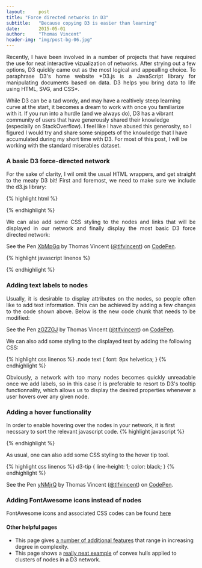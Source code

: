 ```yaml
---
layout:     post
title: "Force directed networks in D3"
subtitle:   "Because copying D3 is easier than learning"
date:       2015-05-01
author:     "Thomas Vincent"
header-img: "img/post-bg-06.jpg"
---
```


<p class="intro"  align="justify">
Recently, I have been involved in a number of projects that have required the use for neat interactive vizualization of networks. After strying out a few options, D3 quickly came out as the most logical and appealling choice. To paraphrase D3's home website *D3.js is a JavaScript library for manipulating documents based on data. D3 helps you bring data to life using HTML, SVG, and CSS*.

While D3 can be a tad wordy, and may have a realtively steep learning curve at the start, it becomes a dream to work with once you familiarize with it. If you run into a hurdle (and we always do), D3 has a vibrant community of users that have generously shared their knowledge (especially on StackOverflow). I feel like I have abused this generosity, so I figured I would try and share some snippets of the knowledge that I have accumulated during my short time with D3. For most of this post, I will be working with the standard miserables dataset.
</p>

### A basic D3 force-directed network
<p align="justify">
For the sake of clarity, I wil omit the usual HTML wrappers, and get straight to the meaty D3 bit! First and foremost, we need to make sure we include the d3.js library:
</p>

{% highlight html %}
<script src="http://d3js.org/d3.v3.min.js" charset="utf-8"></script>
{% endhighlight %}

<p align="justify">
We can also add some CSS styling to the nodes and links that will be displayed in our network and finally display the most basic D3 force directed network:
</p>

<p data-height="500" data-theme-id="0" data-slug-hash="XbMpGq" data-default-tab="result" data-user="tlfvincent" class='codepen'>See the Pen <a href='http://codepen.io/tlfvincent/pen/XbMpGq/'>XbMpGq</a> by Thomas Vincent (<a href='http://codepen.io/tlfvincent'>@tlfvincent</a>) on <a href='http://codepen.io'>CodePen</a>.</p>
<script async src="//assets.codepen.io/assets/embed/ei.js"></script>


{% highlight javascript linenos %} 
<style>
.node {
  stroke: #fff;
  stroke-width: 1.5px;
}
.link {
  stroke: #999;
  stroke-opacity: .6;
}
.node text {
  font: 9px helvetica;
}
d3-tip {
    line-height: 1;
    color: black;
}
</style>
{% endhighlight %}

### Adding text labels to nodes
<p align="justify">
Usually, it is desirable to display attributes on the nodes, so people often like to add text information. This can be achieved by adding a few changes to the code shown above. Below is the new code chunk that needs to be modified:
</p>

<p data-height="500" data-theme-id="0" data-slug-hash="zGZZGJ" data-default-tab="result" data-user="tlfvincent" class='codepen'>See the Pen <a href='http://codepen.io/tlfvincent/pen/zGZZGJ/'>zGZZGJ</a> by Thomas Vincent (<a href='http://codepen.io/tlfvincent'>@tlfvincent</a>) on <a href='http://codepen.io'>CodePen</a>.</p>
<script async src="//assets.codepen.io/assets/embed/ei.js"></script>

We can also add some styling to the displayed text by adding the following CSS:

{% highlight css linenos %}
.node text {
  font: 9px helvetica;
}
{% endhighlight %}


<p align="justify">
Obviously, a network with too many nodes becomes quickly unreadable once we add labels, so in this case it is preferable to resort to D3's tooltip functionnality, which allows us to display the desired properties whenever a user hovers over any given node.
</p>


### Adding a hover functionality

In order to enable hovering over the nodes in your network, it is first necssary to sort the relevant javascript code.
{% highlight javascript %}
<script type='text/javascript' src="http://labratrevenge.com/d3-tip/javascripts/d3.tip.v0.6.3.js"> </script>
{% endhighlight %}

As usual, one can also add some CSS styling to the hover tip tool.

{% highlight css linenos %}
d3-tip {
    line-height: 1;
    color: black;
}
{% endhighlight %}

<p data-height="500" data-theme-id="0" data-slug-hash="yNMjrQ" data-default-tab="result" data-user="tlfvincent" class='codepen'>See the Pen <a href='http://codepen.io/tlfvincent/pen/yNMjrQ/'>yNMjrQ</a> by Thomas Vincent (<a href='http://codepen.io/tlfvincent'>@tlfvincent</a>) on <a href='http://codepen.io'>CodePen</a>.</p>
<script async src="//assets.codepen.io/assets/embed/ei.js"></script>





### Adding FontAwesome icons instead of nodes

FontAwesome icons and associated CSS codes can be found [here](http://fortawesome.github.io/Font-Awesome/icons/)

<script>
var width = 500,
    height = 500;

//var color = d3.scale.category20();

var fontawesome_force = d3.layout.force()
    .charge(-120)
    .linkDistance(30)
    .size([width, height]);


d3.json("/miserables.json", function(error, graph) {

  var fontawesome_svg = d3.select("div#fontawesome_network").append("svg")
      .attr("width", width)
      .attr("height", height);

  fontawesome_force
      .nodes(graph.nodes)
      .links(graph.links)
      .start();

  var fontawesome_link = fontawesome_svg.selectAll(".link")
      .data(graph.links)
      .enter().append("line")
      .attr("class", "link")
      .style("stroke-width", function(d) { return Math.sqrt(d.value); });

  var fontawesome_node = fontawesome_svg.selectAll(".node")
      .data(graph.nodes)
      .enter().append("g")
      .attr("class", "node")
      .call(fontawesome_force.drag);

    fontawesome_node.append("circle");
    //     .attr("r", 5)
    //     .style("fill", function (d) {
    //     return color(d.group);
    // });

    fontawesome_node.append("text")
      .attr('text-anchor', 'middle')
      .attr('dominant-baseline', 'central')
      .attr('font-family', 'FontAwesome')
      .attr('size', '100px')
      .text(function(d) { return '\uf007' });



  fontawesome_force.on("tick", function() {
    fontawesome_link.attr("x1", function(d) { return d.source.x; })
        .attr("y1", function(d) { return d.source.y; })
        .attr("x2", function(d) { return d.target.x; })
        .attr("y2", function(d) { return d.target.y; });

    // fontawesome_node.attr("cx", function(d) { return d.x; })
    //     .attr("cy", function(d) { return d.y; });
    fontawesome_node.selectAll("circle")
      .attr("cx", function (d) {return d.x;})
      .attr("cy", function (d) {return d.y;});

    fontawesome_node.selectAll("text")
      .attr("x", function (d) {return d.x;})
      .attr("y", function (d) {return d.y;}); 
  });
});
</script>

<div id="fontawesome_network" style="text-align:center"></div>


#### Other helpful pages

- This page gives [a number of additional features](http://www.coppelia.io/2014/07/an-a-to-z-of-extra-features-for-the-d3-force-layout/) that range in increasing degree in complexity.
- This page shows a [really neat example](http://bl.ocks.org/GerHobbelt/3071239) of convex hulls applied to clusters of nodes in a D3 network.


